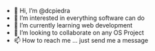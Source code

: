- 👋 Hi, I’m @dcpiedra
- 👀 I’m interested in everything software can do
- 🌱 I’m currently learning web development
- 💞️ I’m looking to collaborate on any OS Project
- 📫 How to reach me ... just send me a message

<!---
dcpiedra/dcpiedra is a ✨ special ✨ repository because its `README.md` (this file) appears on your GitHub profile.
You can click the Preview link to take a look at your changes.
--->
